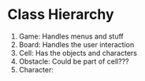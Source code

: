# Class Hierarchy
1. Game:
	Handles menus and stuff
2. Board:
	Handles the user interaction
3. Cell:
	Has the objects and characters
4. Obstacle:
	Could be part of cell???
5. Character: 

